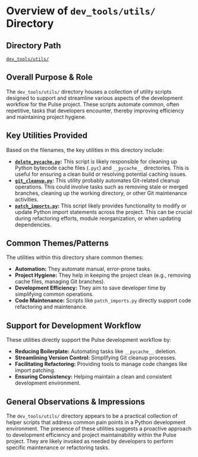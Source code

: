 # Overview of `dev_tools/utils/` Directory

## Directory Path

[`dev_tools/utils/`](dev_tools/utils/)

## Overall Purpose & Role

The `dev_tools/utils/` directory houses a collection of utility scripts designed to support and streamline various aspects of the development workflow for the Pulse project. These scripts automate common, often repetitive, tasks that developers encounter, thereby improving efficiency and maintaining project hygiene.

## Key Utilities Provided

Based on the filenames, the key utilities in this directory include:

*   **[`delete_pycache.py`](dev_tools/utils/delete_pycache.py:1):** This script is likely responsible for cleaning up Python bytecode cache files (`.pyc`) and `__pycache__` directories. This is useful for ensuring a clean build or resolving potential caching issues.
*   **[`git_cleanup.py`](dev_tools/utils/git_cleanup.py:1):** This utility probably automates Git-related cleanup operations. This could involve tasks such as removing stale or merged branches, cleaning up the working directory, or other Git maintenance activities.
*   **[`patch_imports.py`](dev_tools/utils/patch_imports.py:1):** This script likely provides functionality to modify or update Python import statements across the project. This can be crucial during refactoring efforts, module reorganization, or when updating dependencies.

## Common Themes/Patterns

The utilities within this directory share common themes:

*   **Automation:** They automate manual, error-prone tasks.
*   **Project Hygiene:** They help in keeping the project clean (e.g., removing cache files, managing Git branches).
*   **Development Efficiency:** They aim to save developer time by simplifying common operations.
*   **Code Maintenance:** Scripts like `patch_imports.py` directly support code refactoring and maintenance.

## Support for Development Workflow

These utilities directly support the Pulse development workflow by:

*   **Reducing Boilerplate:** Automating tasks like `__pycache__` deletion.
*   **Streamlining Version Control:** Simplifying Git cleanup processes.
*   **Facilitating Refactoring:** Providing tools to manage code changes like import patching.
*   **Ensuring Consistency:** Helping maintain a clean and consistent development environment.

## General Observations & Impressions

The `dev_tools/utils/` directory appears to be a practical collection of helper scripts that address common pain points in a Python development environment. The presence of these utilities suggests a proactive approach to development efficiency and project maintainability within the Pulse project. They are likely invoked as needed by developers to perform specific maintenance or refactoring tasks.